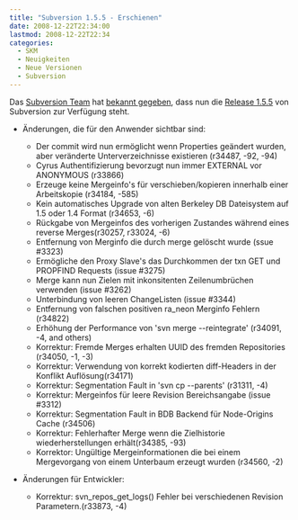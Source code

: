 ```yaml
---
title: "Subversion 1.5.5 - Erschienen"
date: 2008-12-22T22:34:00
lastmod: 2008-12-22T22:34
categories:
  - SKM
  - Neuigkeiten
  - Neue Versionen
  - Subversion
---
```

Das <a href="http://subversion.tigris.org/">Subversion Team</a> hat <a href="http://subversion.tigris.org/servlets/NewsItemView?newsItemID=2223">bekannt gegeben</a>, 
dass nun die <a href="http://svn.collab.net/repos/svn/tags/1.5.5/CHANGES">Release 1.5.5</a> von Subversion zur Verfügung steht. 

+ Änderungen, die für den Anwender sichtbar sind:
   + Der commit wird nun ermöglicht wenn Properties geändert wurden, aber veränderte Unterverzeichnisse existieren (r34487, -92, -94)
   + Cyrus Authentifizierung bevorzugt nun immer EXTERNAL vor ANONYMOUS (r33866)
   + Erzeuge keine Mergeinfo's für verschieben/kopieren innerhalb einer Arbeitskopie  (r34184, -585)
   + Kein automatisches Upgrade von alten Berkeley DB Dateisystem auf 1.5 oder 1.4 Format (r34653, -6)
   + Rückgabe von Mergeinfos des vorherigen Zustandes während eines reverse Merges(r30257, r33024, -6)
   + Entfernung von Merginfo die durch merge gelöscht wurde (ssue #3323)
   + Ermögliche den Proxy Slave's das Durchkommen der txn GET und PROPFIND Requests (issue #3275)
   + Merge kann nun Zielen mit inkonsitenten Zeilenumbrüchen verwenden (issue #3262)
   + Unterbindung von leeren ChangeListen (issue #3344)
   + Entfernung von falschen positiven ra_neon Merginfo Fehlern (r34822)
   + Erhöhung der Performance von 'svn merge --reintegrate' (r34091, -4, and others)
   + Korrektur: Fremde Merges erhalten UUID des fremden Repositories (r34050, -1, -3)
   + Korrektur: Verwendung von korrekt kodierten diff-Headers in der Konflikt Auflösung(r34171)
   + Korrektur: Segmentation Fault in 'svn cp --parents' (r31311, -4)
   + Korrektur: Mergeinfos für leere Revision Bereichsangabe  (issue #3312)
   + Korrektur: Segmentation Fault in BDB Backend für Node-Origins Cache (r34506)
   + Korrektur: Fehlerhafter Merge wenn die Zielhistorie wiederherstellungen erhält(r34385, -93)
   + Korrektor: Ungültige Mergeinformationen die bei einem Mergevorgang von einem Unterbaum erzeugt wurden (r34560, -2)

+ Änderungen für Entwickler:
   + Korrektur: svn_repos_get_logs() Fehler bei verschiedenen Revision Parametern.(r33873, -4)
